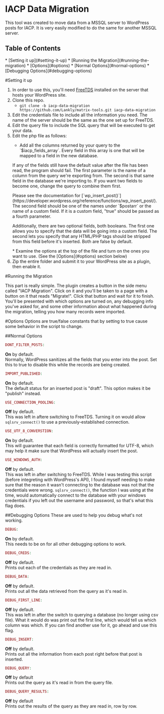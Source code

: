 # IACP Data Migration

This tool was created to move data from a MSSQL server to WordPress posts for IACP. It is very easily modified to do the same for another MSSQL server.

<h2>Table of Contents</h2>
* [Setting it up](#setting-it-up)
* [Running the Migration](#running-the-migration)
* [Options](#options)
  * [Normal Options](#normal-options)
  * [Debugging Options](#debugging-options)

#Setting it up

1. In order to use this, you'll need [FreeTDS](http://www.freetds.org/) installed on the server that hosts your WordPress site.
2. Clone this repo.
    * `git clone -b iacp-data-migration https://github.com/Lankly/matrix-tools.git iacp-data-migration`
3. Edit the credentials file to include all the information you need. The name of the server should be the same as the one set up for FreeTDS.
4. Edit the query file to include the SQL query that will be executed to get your data.
5. Edit the php file as follows:
    * <p>Add all the columns returned by your query to the `$iacp_fields_array`. Every field in this array is one that will be mapped to a field in the new database.</p>
    <p>If any of the fields still have the default value after the file has been read, the program should fail. The first parameter is the name of a column from the query we're exporting from. The second is that same field in the database we're importing to. If you want two fields to become one, change the query to combine them first.</p>
    <p>Please see the documentation for [`wp_insert_post()`](https://developer.wordpress.org/reference/functions/wp_insert_post/). The second field should be one of the names under `$postarr` or the name of a custom field. If it is a custom field, "true" should be passed as a fourth parameter.</p>
    <p> Additionally, there are two optional fields, both booleans. The first one allows you to specify that the data will be going into a custom field. The second lets you specify that any HTML/PHP tags should be stripped from this field before it's inserted. Both are false by default.</p>
    * Examine the options at the top of the file and turn on the ones you want to use. (See the [Options](#options) section below)
6. Zip the entire folder and submit it to your WordPress site as a plugin, then enable it.

#Running the Migration

This part is really simple. The plugin creates a button in the side menu called "IACP Migration". Click on it and you'll be taken to a page with a button on it that reads "Migrate!". Click that button and wait for it to finish. You'll be presented with which options are turned on, any debugging info you've asked for, and some other information about what happened during the migration, telling you how many records were imported.

#Options
Options are true/false constants that by setting to true cause some behavior in the script to change.

##Normal Options

```php
DONT_FILTER_POSTS:
```
<b>On</b> by default.<br>
Normally, WordPress sanitizes all the fields that you enter into the post. Set this to true to disable this while the records are being created.

```php
IMPORT_PUBLISHED:
```
<b>On</b> by default.<br>
The default status for an inserted post is "draft". This option makes it be "publish" instead.

```php
USE_CONNECTION_POOLING:
```
<b>Off</b> by default.<br>
This was left in aftere switching to FreeTDS. Turning it on would allow `sqlsrv_connect()` to use a previously-established connection.

```php
USE_UTF_8_CONVERSTION:
```
<b>On</b> by default.<br>
This will guarantee that each field is correctly formatted for UTF-8, which may help it make sure that WordPress will actually insert the post.

```php
USE_WINDOWS_AUTH:
```
<b>Off</b> by default.<br>
This was left in after switching to FreeTDS. While I was testing this script (before integreting with WordPress's API), I found myself needing to make sure that the reason it wasn't connecting to the database was not that the credentials were wrong. `sqlsrv_connect()`, the function I was using at the time, would automatically connect to the database with your windows credentials if you left out the username and password, so that's what this flag does.

##Debugging Options
These are used to help you debug what's not working.
```php
DEBUG:
```
<b>On</b> by default.<br>
This needs to be on for all other debugging options to work.

```php
DEBUG_CREDS:
```
<b>Off</b> by default.<br>
Prints out each of the credentials as they are read in.


```php
DEBUG_DATA:
```
<b>Off</b> by default.<br>
Prints out all the data retrieved from the query as it's read in.

```php
DEBUG_FIRST_LINE:
```
<b>Off</b> by default.<br>
This was left in after the switch to querying a database (no longer using csv file). What it would do was print out the first line, which would tell us which column was which. If you can find another use for it, go ahead and use this flag.

```php
DEBUG_INSERT:
```
<b>Off</b> by default.<br>
Prints out all the information from each post right before that post is inserted.

```php
DEBUG_QUERY:
```
<b>Off</b> by default<br>
Prints out the query as it's read in from the query file.

```php
DEBUG_QUERY_RESULTS:
```
<b>Off</b> by default<br>
Prints out the results of the query as they are read in, row by row.
